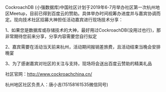 CockroachDB (小强数据库)中国社区计划于2019年6-7月举办社区第一次杭州地区Meetup，目前已得到百度云的赞助。具体举办时间视筹办进度并与嘉宾协调而定。现向技术社区招募大神担任活动嘉宾进行现场技术分享：

1、如果您是数据库或存储技术的大神，最好用过CockroachDB(没用过也行)，那非常期待您前来分享，分享内容需要您自行拟定

2、嘉宾需要在活动当天前来杭州，活动期间报销差旅费，且活动结束当晚会安排晚宴

3、为了感谢嘉宾对社区的关注与支持，现场将会送出百度云赞助的精美礼品



社区官网：http://www.cockroachchina.cn/

杭州地区社区负责人：唐小吉(15158161535微信同号) 